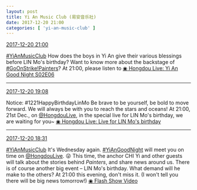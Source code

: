 ```yaml
---
layout: post
title: Yi An Music Club (易安音乐社)
date: 2017-12-20 21:00
categories: [ 'yi-an-music-club' ]
---
```


<div class="weibo-info">
  <a href="https://weibo.com/6094546964/FAyQb9JK7">2017-12-20 21:00</a>
</div>

[#YiAnMusicClub](https://weibo.com/p/100808beae2e3e05b17b64f63ebedca39f19b2/super_index) How does the boys in Yi An give their various blessings before LIN Mo's birthday? Want to know more about the backstage of [#GoOnStrike!Painters](https://weibo.com/p/100808ad2ad3cf7e06a459fb351ed63af5b2bb)? At 21:00, please listen to [◉ Hongdou Live: Yi An Good Night S02E06](http://www.hongdoufm.com/room/1079716544683966482)

<!-- more -->

---

<div class="weibo-info">
  <a href="https://weibo.com/6094546964/FAy6TFEMS">2017-12-20 19:08</a>
</div>

Notice: #1221HappyBirthdayLinMo Be brave to be yourself, be bold to move forward. We will always be with you to reach the stars and oceans! At 21:00, 21st Dec., on [@HongdouLive](http://weibo.com/u/5990184179), in the special live for LIN Mo's birthday, we are waiting for you~ [◉ Hongdou Live: Live for LIN Mo's birthday](http://www.hongdoufm.com/room/1080153849664110655)

---

<div class="weibo-info">
  <a href="https://weibo.com/6094546964/FAxRKy24Z">2017-12-20 18:31</a>
</div>

[#YiAnMusicClub](https://weibo.com/p/100808beae2e3e05b17b64f63ebedca39f19b2/super_index) It's Wednesday again. [#YiAnGoodNight](https://weibo.com/p/10080892b104a59bff303ca883e7931b5b916e/super_index) will meet you on time on [@HongdouLive](http://weibo.com/u/5990184179). :stuck_out_tongue_winking_eye: This time, the anchor CHI Yi and other guests will talk about the stories behind *Painters*, and share news around us. There is of course another big event – LIN Mo's birthday. What demand will he make to the others? At 21:00 this evening, don't miss it. (I won't tell you there will be big news tomorrow!) [◉ Flash Show Video](https://www.miaopai.com/show/1P6gqm1Elmc~hd31JIUBaSExwVD2~YSi~rAdvw__.htm)
